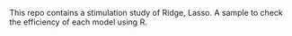 This repo contains a stimulation study of Ridge, Lasso. A sample to check the efficiency of each model using R.
